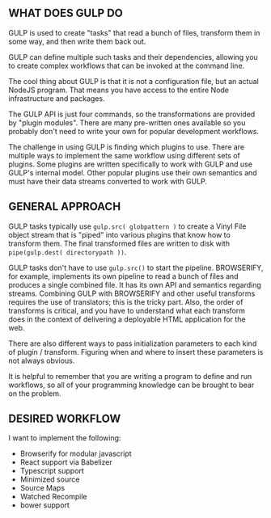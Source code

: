## WHAT DOES GULP DO

GULP is used to create "tasks" that read a bunch of files, transform them in some way, and then write them back out. 

GULP can define multiple such tasks and their dependencies, allowing you to create complex workflows that can be invoked at the command line. 

The cool thing about GULP is that it is not a configuration file, but an actual NodeJS program. That means you have access to the entire Node infrastructure and packages. 

The GULP API is just four commands, so the transformations are provided by "plugin modules". There are many pre-written ones available so you probably don't need to write your own for popular development workflows. 

The challenge in using GULP is finding which plugins to use. There are multiple ways to implement the same workflow using different sets of plugins. Some plugins are written specifically to work with GULP and use GULP's internal model. Other popular plugins use their own semantics and must have their data streams converted to work with GULP.

## GENERAL APPROACH

GULP tasks typically use `gulp.src( globpattern )` to create a Vinyl File object stream that is "piped" into various plugins that know how to transform them. The final transformed files are written to disk with `pipe(gulp.dest( directorypath ))`. 

GULP tasks don't have to use `gulp.src()` to start the pipeline. BROWSERIFY, for example, implements its own pipeline to read a bunch of files and produces a single combined file. It has its own API and semantics regarding streams. Combining GULP with BROWSERIFY and other useful transforms requires the use of translators; this is the tricky part. Also, the order of transforms is critical, and you have to understand what each transform does in the context of delivering a deployable HTML application for the web. 

There are also different ways to pass initialization parameters to each kind of plugin / transform. Figuring when and where to insert these parameters is not always obvious. 

It is helpful to remember that you are writing a program to define and run workflows, so all of your programming knowledge can be brought to bear on the problem. 

## DESIRED WORKFLOW

I want to implement the following:

* Browserify for modular javascript
* React support via Babelizer
* Typescript support
* Minimized source
* Source Maps
* Watched Recompile
* bower support


